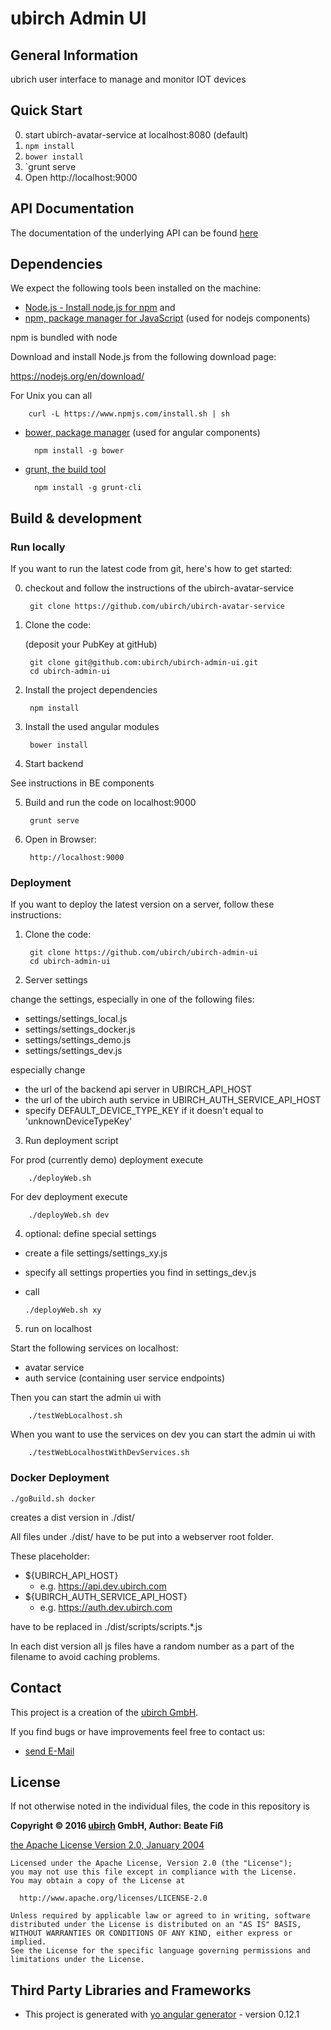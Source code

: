 # ubirch Admin UI

## General Information

ubrich user interface to manage and monitor IOT devices

## Quick Start

0. start ubirch-avatar-service at localhost:8080 (default)
1. `npm install`
2. `bower install`
3. `grunt serve
4. Open http://localhost:9000

## API Documentation

The documentation of the underlying API can be found [here](http://developer.ubirch.com/docs/api)

## Dependencies

We expect the following tools been installed on the machine:

* [Node.js - Install node.js for npm](https://docs.npmjs.com/getting-started/installing-node) and
* [npm, package manager for JavaScript](https://www.npmjs.com) (used for nodejs components)

npm is bundled with node

Download and install Node.js from the following download page:

https://nodejs.org/en/download/

For Unix you can all

        curl -L https://www.npmjs.com/install.sh | sh


* [bower, package manager](http://gruntjs.com) (used for angular components)
  
        npm install -g bower

* [grunt, the build tool](http://gruntjs.com)

        npm install -g grunt-cli

## Build & development

### Run locally

If you want to run the latest code from git, here's how to get started:

0. checkout and follow the instructions of the ubirch-avatar-service

        git clone https://github.com/ubirch/ubirch-avatar-service

1. Clone the code:

    (deposit your PubKey at gitHub) 

        git clone git@github.com:ubirch/ubirch-admin-ui.git
        cd ubirch-admin-ui

2. Install the project dependencies

        npm install

3. Install the used angular modules

        bower install

4. Start backend

See instructions in BE components

5. Build and run the code on localhost:9000

        grunt serve

6. Open in Browser:

        http://localhost:9000

### Deployment

If you want to deploy the latest version on a server, follow these instructions:

1. Clone the code:

        git clone https://github.com/ubirch/ubirch-admin-ui
        cd ubirch-admin-ui

2. Server settings

  change the settings, especially in one of the following files:
   
  *  settings/settings_local.js
  *  settings/settings_docker.js
  *  settings/settings_demo.js
  *  settings/settings_dev.js
  
  especially change 
  
  * the url of the backend api server in UBIRCH_API_HOST
  * the url of the ubirch auth service in UBIRCH_AUTH_SERVICE_API_HOST
  * specify DEFAULT_DEVICE_TYPE_KEY if it doesn't equal to 'unknownDeviceTypeKey'
  
3. Run deployment script

For prod (currently demo) deployment execute

        ./deployWeb.sh

For dev deployment execute

        ./deployWeb.sh dev

4. optional: define special settings
  
  * create a file settings/settings_xy.js
  * specify all settings properties you find in settings_dev.js
  * call

        ./deployWeb.sh xy
        
5. run on localhost

Start the following services on localhost:

  * avatar service
  * auth service (containing user service endpoints)
  
Then you can start the admin ui with

        ./testWebLocalhost.sh
                
When you want to use the services on dev you can start the admin ui with

        ./testWebLocalhostWithDevServices.sh

### Docker Deployment

```
./goBuild.sh docker
```

creates a dist version in ./dist/

All files under ./dist/ have to be put into a webserver root folder.

These placeholder: 

* ${UBIRCH_API_HOST}
  * e.g. https://api.dev.ubirch.com
* ${UBIRCH_AUTH_SERVICE_API_HOST}
  * e.g. https://auth.dev.ubirch.com

have to be replaced in ./dist/scripts/scripts.*.js

In each dist version all js files have a random number as a part of the filename to avoid caching problems. 

## Contact

This project is a creation of the [ubirch GmbH](http://www.ubirch.com).

If you find bugs or have improvements feel free to contact us:

* [send E-Mail](mailto:release@ubirch.com)

## License

If not otherwise noted in the individual files, the code in this repository is

__Copyright &copy; 2016 [ubirch](http://ubirch.com) GmbH, Author: Beate Fiß__

[the Apache License Version 2.0, January 2004](LICENSE)
```
Licensed under the Apache License, Version 2.0 (the "License");
you may not use this file except in compliance with the License.
You may obtain a copy of the License at

  http://www.apache.org/licenses/LICENSE-2.0

Unless required by applicable law or agreed to in writing, software
distributed under the License is distributed on an "AS IS" BASIS,
WITHOUT WARRANTIES OR CONDITIONS OF ANY KIND, either express or implied.
See the License for the specific language governing permissions and
limitations under the License.
```

## Third Party Libraries and Frameworks

* This project is generated with [yo angular generator](https://github.com/yeoman/generator-angular) - version 0.12.1
